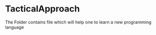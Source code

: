 # TacticalApproach
 The Folder contains file which will help one to learn a new programming language
